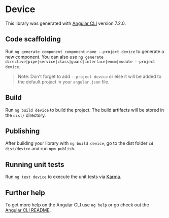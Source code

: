# Device

This library was generated with [Angular CLI](https://github.com/angular/angular-cli) version 7.2.0.

## Code scaffolding

Run `ng generate component component-name --project device` to generate a new component. You can also use `ng generate directive|pipe|service|class|guard|interface|enum|module --project device`.
> Note: Don't forget to add `--project device` or else it will be added to the default project in your `angular.json` file. 

## Build

Run `ng build device` to build the project. The build artifacts will be stored in the `dist/` directory.

## Publishing

After building your library with `ng build device`, go to the dist folder `cd dist/device` and run `npm publish`.

## Running unit tests

Run `ng test device` to execute the unit tests via [Karma](https://karma-runner.github.io).

## Further help

To get more help on the Angular CLI use `ng help` or go check out the [Angular CLI README](https://github.com/angular/angular-cli/blob/master/README.md).
